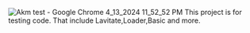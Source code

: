 ![Akm test - Google Chrome 4_13_2024 11_52_52 PM](https://github.com/akmweb/akm.test/assets/150655160/3e2022dd-8822-4dab-8af8-ca553ff067d3)
This project is for testing code.
That include Lavitate,Loader,Basic and more.
